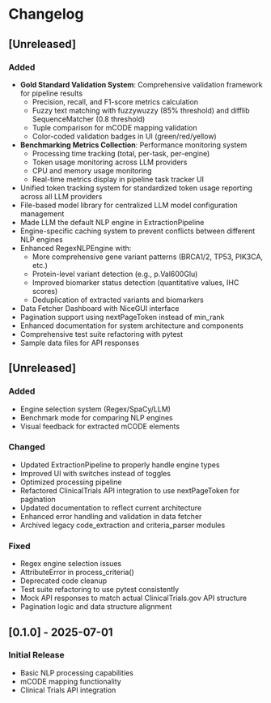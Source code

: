 # Changelog

## [Unreleased]
### Added
- **Gold Standard Validation System**: Comprehensive validation framework for pipeline results
  - Precision, recall, and F1-score metrics calculation
  - Fuzzy text matching with fuzzywuzzy (85% threshold) and difflib SequenceMatcher (0.8 threshold)
  - Tuple comparison for mCODE mapping validation
  - Color-coded validation badges in UI (green/red/yellow)
- **Benchmarking Metrics Collection**: Performance monitoring system
  - Processing time tracking (total, per-task, per-engine)
  - Token usage monitoring across LLM providers
  - CPU and memory usage monitoring
  - Real-time metrics display in pipeline task tracker UI
- Unified token tracking system for standardized token usage reporting across all LLM providers
- File-based model library for centralized LLM model configuration management
- Made LLM the default NLP engine in ExtractionPipeline
- Engine-specific caching system to prevent conflicts between different NLP engines
- Enhanced RegexNLPEngine with:
  - More comprehensive gene variant patterns (BRCA1/2, TP53, PIK3CA, etc.)
  - Protein-level variant detection (e.g., p.Val600Glu)
  - Improved biomarker status detection (quantitative values, IHC scores)
  - Deduplication of extracted variants and biomarkers
- Data Fetcher Dashboard with NiceGUI interface
- Pagination support using nextPageToken instead of min_rank
- Enhanced documentation for system architecture and components
- Comprehensive test suite refactoring with pytest
- Sample data files for API responses

## [Unreleased]
### Added
- Engine selection system (Regex/SpaCy/LLM)
- Benchmark mode for comparing NLP engines
- Visual feedback for extracted mCODE elements

### Changed
- Updated ExtractionPipeline to properly handle engine types
- Improved UI with switches instead of toggles
- Optimized processing pipeline
- Refactored ClinicalTrials API integration to use nextPageToken for pagination
- Updated documentation to reflect current architecture
- Enhanced error handling and validation in data fetcher
- Archived legacy code_extraction and criteria_parser modules

### Fixed
- Regex engine selection issues
- AttributeError in process_criteria()
- Deprecated code cleanup
- Test suite refactoring to use pytest consistently
- Mock API responses to match actual ClinicalTrials.gov API structure
- Pagination logic and data structure alignment

## [0.1.0] - 2025-07-01
### Initial Release
- Basic NLP processing capabilities
- mCODE mapping functionality
- Clinical Trials API integration